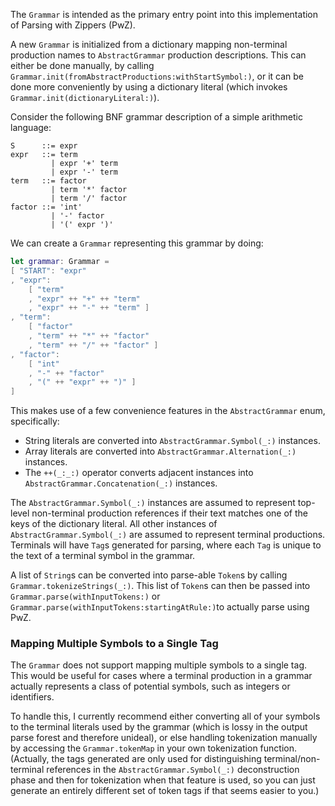 The `Grammar` is intended as the primary entry point into this implementation of
Parsing with Zippers (PwZ).

A new `Grammar` is initialized from a dictionary mapping non-terminal production
names to `AbstractGrammar` production descriptions. This can either be done
manually, by calling `Grammar.init(fromAbstractProductions:withStartSymbol:)`,
or it can be done more conveniently by using a dictionary literal (which invokes
`Grammar.init(dictionaryLiteral:)`).

Consider the following BNF grammar description of a simple arithmetic language:

```
S      ::= expr
expr   ::= term
         | expr '+' term
         | expr '-' term
term   ::= factor
         | term '*' factor
         | term '/' factor
factor ::= 'int'
         | '-' factor
         | '(' expr ')'
```

We can create a `Grammar` representing this grammar by doing:

```swift
let grammar: Grammar =
[ "START": "expr"
, "expr":
    [ "term"
    , "expr" ++ "+" ++ "term"
    , "expr" ++ "-" ++ "term" ]
, "term":
    [ "factor"
    , "term" ++ "*" ++ "factor"
    , "term" ++ "/" ++ "factor" ]
, "factor":
    [ "int"
    , "-" ++ "factor"
    , "(" ++ "expr" ++ ")" ]
]
```

This makes use of a few convenience features in the `AbstractGrammar` enum,
specifically:

  * String literals are converted into `AbstractGrammar.Symbol(_:)` instances.
  * Array literals are converted into `AbstractGrammar.Alternation(_:)` instances.
  * The `++(_:_:)` operator converts adjacent instances into
    `AbstractGrammar.Concatenation(_:)` instances.

The `AbstractGrammar.Symbol(_:)` instances are assumed to represent top-level
non-terminal production references if their text matches one of the keys of the
dictionary literal. All other instances of `AbstractGrammar.Symbol(_:)` are
assumed to represent terminal productions. Terminals will have `Tag`s generated
for parsing, where each `Tag` is unique to the text of a terminal symbol in the
grammar.

A list of `String`s can be converted into parse-able `Token`s by calling
`Grammar.tokenizeStrings(_:)`. This list of `Token`s can then be passed into
`Grammar.parse(withInputTokens:)` or
`Grammar.parse(withInputTokens:startingAtRule:)`to actually parse using PwZ.

### Mapping Multiple Symbols to a Single Tag

The `Grammar` does not support mapping multiple symbols to a single tag. This
would be useful for cases where a terminal production in a grammar actually
represents a class of potential symbols, such as integers or identifiers.

To handle this, I currently recommend either converting all of your symbols to
the terminal literals used by the grammar (which is lossy in the output parse
forest and therefore unideal), or else handling tokenization manually by
accessing the `Grammar.tokenMap` in your own tokenization function. (Actually,
the tags generated are only used for distinguishing terminal/non-terminal
references in the `AbstractGrammar.Symbol(_:)` deconstruction phase and then for
tokenization when that feature is used, so you can just generate an entirely
different set of token tags if that seems easier to you.)
